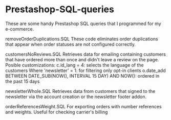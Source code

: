 # Prestashop-SQL-queries
These are some handy Prestashop SQL queries that I programmed for my e-commerce. 

removeOrderDuplications.SQL
These code eliminates order duplications that appear when order statuses are not configured correctly.

customersNoReviews.SQL
Retrieves data for emailing containing customers that have ordered more than once and didn't leave a review on the page.
Posible customizations:
c.id_lang = 4: selects the language of the customers
Where 'newsletter' = 1: for filtering only opt-in clients
o.date_add BETWEEN DATE_SUB(NOW(), INTERVAL 15 DAY) AND NOW(): ordered in the past 15 days

newsletterWhole.SQL
Retrieves data from customers that signed to the newsletter via the account creation or the newsletter footer addon.

orderReferencesWeight.SQL
For exporting orders with number references and weights. Useful for checking carrier's billing
